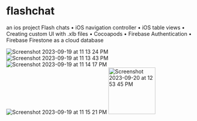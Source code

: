 # flashchat
an ios project
Flash chats
•	iOS navigation controller
•	iOS table views
•	Creating custom UI with .xlb files
•	Cocoapods 
•	Firebase Authentication
•	Firebase Firestone as a cloud database


![Screenshot 2023-09-19 at 11 13 24 PM](https://github.com/selinaliu0626/flashchat/assets/66767001/98b7eab3-67c8-43e5-ba1f-771f386af6fa)
![Screenshot 2023-09-19 at 11 13 43 PM](https://github.com/selinaliu0626/flashchat/assets/66767001/afcffbaf-09c3-4edd-b1e2-54b6f550c289)
![Screenshot 2023-09-19 at 11 14 17 PM](https://github.com/selinaliu0626/flashchat/assets/66767001/fa34c73a-4263-4be9-86d4-f88bbcce8ee0)
![Screenshot 2023-09-19 at 11 15 21 PM](https://github.com/selinaliu0626/flashchat/assets/66767001/29957003-11e0-42bb-adc1-f2592cbe2ccc)
<img width="125" alt="Screenshot 2023-09-20 at 12 53 45 PM" src="https://github.com/selinaliu0626/flashchat/assets/66767001/2d1a0fc4-6a04-4d60-8155-ef2a1e8ff7be">
